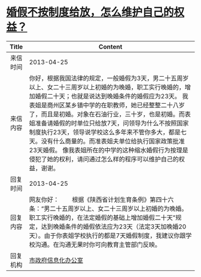# <a href="http://www.shangluo.gov.cn/zmhd/ldxxxx.jsp?urltype=leadermail.LeaderMailContentUrl&wbtreeid=1112&leadermailid=1744">婚假不按制度给放，怎么维护自己的权益？</a>
| Title |                                                                                                                                      Content                                                                                                                                       |
|:-----:|------------------------------------------------------------------------------------------------------------------------------------------------------------------------------------------------------------------------------------------------------------------------------------|
| 来信时间  | 2013-04-25                                                                                                                                                                                                                                                                         |
| 来信内容  | 你好，根据我国法律的规定，一般婚假为3天，男二十五周岁以上、女二十三周岁以上初婚的为晚婚，职工实行晚婚的，增加婚假二十天；也就是说达到晚婚条件的婚假应为23天。 我表姐是商州区某乡镇中学的在职教师，她已经整整二十八岁了，而且是初婚。对象在石油行业，三十岁，也是初婚。而表姐准备请婚假的时单位只给放7天，问领导为什么不按照国家制度执行23天，领导说学校这么多年来不管你多大，都是七天。没有什么商量的。而准表姐夫单位给执行国家政策批准23天婚假。 像我表姐所在的中学的这种缩水婚假行为按理是侵犯了她的权利，请问通过怎么样的程序可以维护自己的权益，谢谢。 |
| 回复时间  | 2013-04-25                                                                                                                                                                                                                                                                         |
| 回复内容  | 网友你好：        根据《陕西省计划生育条例》第四十六条：“男二十五周岁以上、女二十三周岁以上初婚的为晚婚。职工实行晚婚的，在法定婚假的基础上增加婚假二十天”规定，达到晚婚条件的婚假依法应为23天（法定3天加晚婚20天）。由于你表姐学校执行的都是7天婚假制度，我建议你跟学校沟通。在沟通无果时你可向教育主管部门反映。                                                                                                                  |
| 回复机构  | <a href="../../category/agencies/市政府信息化办公室.md">市政府信息化办公室</a>                                                                                                                                                                                                                       |